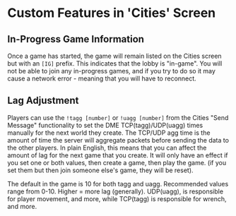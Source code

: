 # Custom Features in 'Cities' Screen

## In-Progress Game Information
Once a game has started, the game will remain listed on the Cities screen but with an `[IG]` prefix. This indicates that the lobby is "in-game".
You will not be able to join any in-progress games, and if you try to do so it may cause a network error - meaning that you will have to reconnect.

## Lag Adjustment
Players can use the `!tagg [number]` or `!uagg [number]` from the Cities "Send Message" functionality to set the DME TCP(tagg)/UDP(uagg) times manually for the next world they create.
The TCP/UDP agg time is the amount of time the server will aggregate packets before sending the data to the other players.
In plain English, this means that you can affect the amount of lag for the next game that you create. It will only have an effect if you set one or both values, then create a game, then play the game.
(if you set them but then join someone else's game, they will be reset).

The default in the game is 10 for both tagg and uagg. Recommended values range from 0-10. Higher = more lag (generally).
UDP(uagg), is responsible for player movement, and more, while TCP(tagg) is responsible for wrench, and more.
